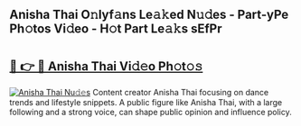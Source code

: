 ## Anisha Thai O𝚗lyf𝚊ns Le𝚊𝚔ed N𝚞𝚍es - Part-yPe Ph𝚘tos Vi𝚍eo - H𝚘t Part Le𝚊𝚔s sEfPr

# <h2><a href="http://hf4dis.feru.top/?c=Anisha+Thai">🔗 👉 🔴 Anisha Thai Vi𝚍𝚎o Ph𝚘t𝚘𝚜</a></h2>

[![Anisha Thai Nu𝚍𝚎s](https://i.imgur.com/0TWrTi3.gif)](http://hf4dis.feru.top/?c=Anisha+Thai)
Content creator Anisha Thai focusing on dance trends and lifestyle snippets. A public figure like Anisha Thai, with a large following and a strong voice, can shape public opinion and influence policy. 
